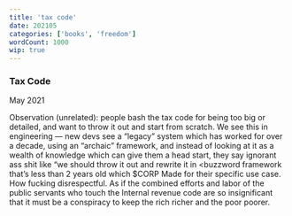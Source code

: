 ```yaml
---
title: 'tax code'
date: 202105
categories: ['books', 'freedom']
wordCount: 1000
wip: true
---
```


### Tax Code
May 2021

Observation (unrelated): people bash the tax code for being too big or detailed, and want to throw it out and start from scratch. We see this in engineering — new devs see a “legacy” system which has worked for over a decade, using an “archaic” framework, and instead of looking at it as a wealth of knowledge which can give them a head start, they say ignorant ass shit like “we should throw it out and rewrite it in <buzzword framework that’s less than 2 years old which $CORP Made for their specific use case. How fucking disrespectful. As if the combined efforts and labor of the public servants who touch the Internal revenue code are so insignificant that it must be a conspiracy to keep the rich richer and the poor poorer.

